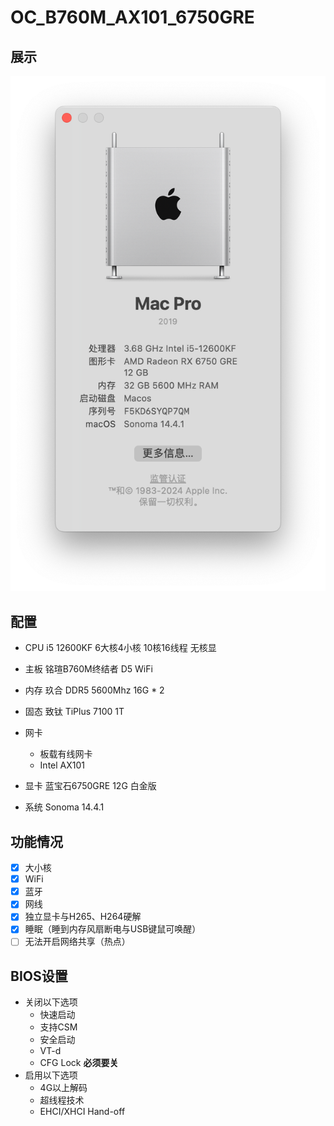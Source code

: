 # OC_B760M_AX101_6750GRE

## 展示

![image-20240425141155537](./README.assets/image-20240425141155537.png)

## 配置

- CPU i5 12600KF 6大核4小核 10核16线程 无核显
- 主板 铭瑄B760M终结者 D5 WiFi
- 内存 玖合 DDR5 5600Mhz 16G * 2
- 固态 致钛 TiPlus 7100 1T
- 网卡
  - 板载有线网卡
  - Intel AX101
- 显卡 蓝宝石6750GRE 12G 白金版

- 系统 Sonoma 14.4.1

## 功能情况

- [x] 大小核
- [x] WiFi
- [x] 蓝牙
- [x] 网线
- [x] 独立显卡与H265、H264硬解
- [x] 睡眠（睡到内存风扇断电与USB键鼠可唤醒）
- [ ] 无法开启网络共享（热点）

## BIOS设置

- 关闭以下选项
  - 快速启动
  - 支持CSM
  - 安全启动
  - VT-d
  - CFG Lock **必须要关**
- 启用以下选项
  - 4G以上解码
  - 超线程技术
  - EHCI/XHCI Hand-off